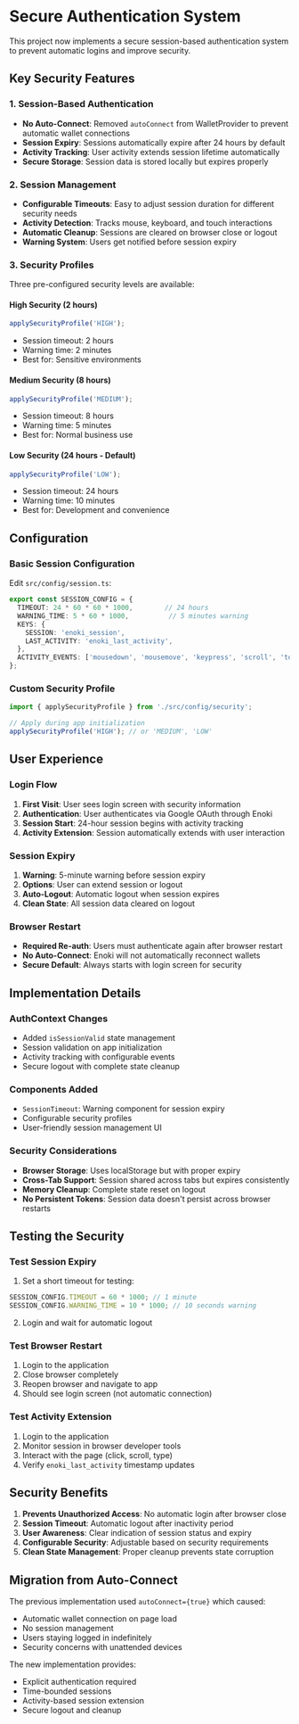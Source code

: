 # Secure Authentication System

This project now implements a secure session-based authentication system to prevent automatic logins and improve security.

## Key Security Features

### 1. Session-Based Authentication
- **No Auto-Connect**: Removed `autoConnect` from WalletProvider to prevent automatic wallet connections
- **Session Expiry**: Sessions automatically expire after 24 hours by default
- **Activity Tracking**: User activity extends session lifetime automatically
- **Secure Storage**: Session data is stored locally but expires properly

### 2. Session Management
- **Configurable Timeouts**: Easy to adjust session duration for different security needs
- **Activity Detection**: Tracks mouse, keyboard, and touch interactions
- **Automatic Cleanup**: Sessions are cleared on browser close or logout
- **Warning System**: Users get notified before session expiry

### 3. Security Profiles

Three pre-configured security levels are available:

#### High Security (2 hours)
```typescript
applySecurityProfile('HIGH');
```
- Session timeout: 2 hours
- Warning time: 2 minutes
- Best for: Sensitive environments

#### Medium Security (8 hours) 
```typescript
applySecurityProfile('MEDIUM');
```
- Session timeout: 8 hours  
- Warning time: 5 minutes
- Best for: Normal business use

#### Low Security (24 hours - Default)
```typescript
applySecurityProfile('LOW');
```
- Session timeout: 24 hours
- Warning time: 10 minutes
- Best for: Development and convenience

## Configuration

### Basic Session Configuration
Edit `src/config/session.ts`:

```typescript
export const SESSION_CONFIG = {
  TIMEOUT: 24 * 60 * 60 * 1000,        // 24 hours
  WARNING_TIME: 5 * 60 * 1000,          // 5 minutes warning
  KEYS: {
    SESSION: 'enoki_session',
    LAST_ACTIVITY: 'enoki_last_activity',
  },
  ACTIVITY_EVENTS: ['mousedown', 'mousemove', 'keypress', 'scroll', 'touchstart'],
};
```

### Custom Security Profile
```typescript
import { applySecurityProfile } from './src/config/security';

// Apply during app initialization
applySecurityProfile('HIGH'); // or 'MEDIUM', 'LOW'
```

## User Experience

### Login Flow
1. **First Visit**: User sees login screen with security information
2. **Authentication**: User authenticates via Google OAuth through Enoki
3. **Session Start**: 24-hour session begins with activity tracking
4. **Activity Extension**: Session automatically extends with user interaction

### Session Expiry
1. **Warning**: 5-minute warning before session expiry
2. **Options**: User can extend session or logout
3. **Auto-Logout**: Automatic logout when session expires
4. **Clean State**: All session data cleared on logout

### Browser Restart
- **Required Re-auth**: Users must authenticate again after browser restart
- **No Auto-Connect**: Enoki will not automatically reconnect wallets
- **Secure Default**: Always starts with login screen for security

## Implementation Details

### AuthContext Changes
- Added `isSessionValid` state management
- Session validation on app initialization  
- Activity tracking with configurable events
- Secure logout with complete state cleanup

### Components Added
- `SessionTimeout`: Warning component for session expiry
- Configurable security profiles
- User-friendly session management UI

### Security Considerations
- **Browser Storage**: Uses localStorage but with proper expiry
- **Cross-Tab Support**: Session shared across tabs but expires consistently
- **Memory Cleanup**: Complete state reset on logout
- **No Persistent Tokens**: Session data doesn't persist across browser restarts

## Testing the Security

### Test Session Expiry
1. Set a short timeout for testing:
```typescript
SESSION_CONFIG.TIMEOUT = 60 * 1000; // 1 minute
SESSION_CONFIG.WARNING_TIME = 10 * 1000; // 10 seconds warning
```

2. Login and wait for automatic logout

### Test Browser Restart
1. Login to the application
2. Close browser completely
3. Reopen browser and navigate to app
4. Should see login screen (not automatic connection)

### Test Activity Extension
1. Login to the application
2. Monitor session in browser developer tools
3. Interact with the page (click, scroll, type)
4. Verify `enoki_last_activity` timestamp updates

## Security Benefits

1. **Prevents Unauthorized Access**: No automatic login after browser close
2. **Session Timeout**: Automatic logout after inactivity period
3. **User Awareness**: Clear indication of session status and expiry
4. **Configurable Security**: Adjustable based on security requirements
5. **Clean State Management**: Proper cleanup prevents state corruption

## Migration from Auto-Connect

The previous implementation used `autoConnect={true}` which caused:
- Automatic wallet connection on page load
- No session management
- Users staying logged in indefinitely
- Security concerns with unattended devices

The new implementation provides:
- Explicit authentication required
- Time-bounded sessions
- Activity-based session extension
- Secure logout and cleanup
